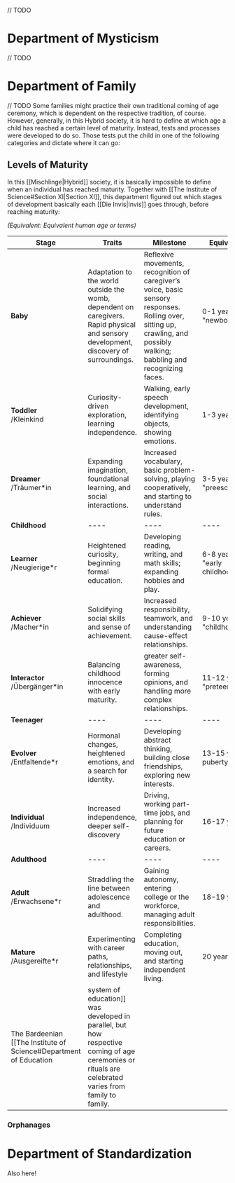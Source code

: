 // TODO

# Department of Mysticism
// TODO

# Department of Family
// TODO
Some families might practice their own traditional coming of age ceremony, which is dependent on the respective tradition, of course. However, generally, in this Hybrid society, it is hard to define at which age a child has reached a certain level of maturity. Instead, tests and processes were developed to do so. Those tests put the child in one of the following categories and dictate where it can go:  

## Levels of Maturity
In this [[Mischlinge|Hybrid]] society, it is basically impossible to define when an individual has reached maturity. 
Together with [[The Institute of Science#Section XI|Section XI]], this department figured out which stages of development basically each [[Die Invis|Invis]] goes through, before reaching maturity:

*(Equivalent: Equivalent human age or terms)*

| **Stage**                        | **Traits**                                                                                                                               | **Milestone**                                                                                                                                                                | **Equivalent**               |
| -------------------------------- | ---------------------------------------------------------------------------------------------------------------------------------------- | ---------------------------------------------------------------------------------------------------------------------------------------------------------------------------- | ---------------------------- |
| **Baby**                         | Adaptation to the world outside the womb, dependent on caregivers.<br>Rapid physical and sensory development, discovery of surroundings. | Reflexive movements, recognition of caregiver’s voice, basic sensory responses.<br>Rolling over, sitting up, crawling, and possibly walking; babbling and recognizing faces. | 0-1 year, from "newborn"     |
| **Toddler**<br>/Kleinkind        | Curiosity-driven exploration, learning independence.                                                                                     | Walking, early speech development, identifying objects, showing emotions.                                                                                                    | 1-3 years                    |
| **Dreamer**<br>/Träumer*in       | Expanding imagination, foundational learning, and social interactions.                                                                   | Increased vocabulary, basic problem-solving, playing cooperatively, and starting to understand rules.                                                                        | 3-5 years, "preeschooler"    |
| **Childhood**                    | ----                                                                                                                                     | ----                                                                                                                                                                         | ----                         |
| **Learner**<br>/Neugierige*r     | Heightened curiosity, beginning formal education.                                                                                        | Developing reading, writing, and math skills; expanding hobbies and play.                                                                                                    | 6-8 years, "early childhood" |
| **Achiever**<br>/Macher*in       | Solidifying social skills and sense of achievement.                                                                                      | Increased responsibility, teamwork, and understanding cause-effect relationships.                                                                                            | 9-10 years, "childhood"      |
| **Interactor**<br>/Übergänger*in | Balancing childhood innocence with early maturity.                                                                                       | greater self-awareness, forming opinions, and handling more complex relationships.                                                                                           | 11-12 years,<br>"preteen"    |
| **Teenager**                     | ----                                                                                                                                     | ----                                                                                                                                                                         | ----                         |
| **Evolver**<br>/Entfaltende*r    | Hormonal changes, heightened emotions, and a search for identity.                                                                        | Developing abstract thinking, building close friendships, exploring new interests.                                                                                           | 13-15 years, puberty starts  |
| **Individual**<br>/Individuum    | Increased independence, deeper self-discovery                                                                                            | Driving, working part-time jobs, and planning for future education or careers.                                                                                               | 16-17 years,                 |
| **Adulthood**                    | ----                                                                                                                                     | ----                                                                                                                                                                         | ----                         |
| **Adult**<br>/Erwachsene*r       | Straddling the line between adolescence and adulthood.                                                                                   | Gaining autonomy, entering college or the workforce, managing adult responsibilities.                                                                                        | 18-19 years                  |
| **Mature**<br>/Ausgereifte*r     | Experimenting with career paths, relationships, and lifestyle                                                                            | Completing education, moving out, and starting independent living.                                                                                                           | 20 years,                    |
The Bardeenian [[The Institute of Science#Department of Education|system of education]] was developed in parallel, but how respective coming of age ceremonies or rituals are celebrated varies from family to family.
### Orphanages


# Department of Standardization
Also here!